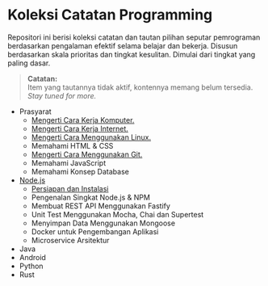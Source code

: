 # Koleksi Catatan Programming

Repositori ini berisi koleksi catatan dan tautan pilihan seputar pemrograman berdasarkan pengalaman efektif selama belajar dan bekerja. Disusun berdasarkan skala prioritas dan tingkat kesulitan. Dimulai dari tingkat yang paling dasar. 

> **Catatan:**   
> Item yang tautannya tidak aktif, kontennya memang belum tersedia. *Stay tuned for more.*

- Prasyarat   
  - [Mengerti Cara Kerja Komputer.](komputer/readme.md)
  - [Mengerti Cara Kerja Internet.](internet/readme.md)
  - [Mengerti Cara Menggunakan Linux.](linux/readme.md)
  - Memahami HTML & CSS
  - [Mengerti Cara Menggunakan Git.](git/readme.md)
  - Memahami JavaScript
  - Memahami Konsep Database
- [Node.js](node.js/readme.md)   
  - [Persiapan dan Instalasi](node.js/anoa/readme.md)
  - Pengenalan Singkat Node.js & NPM
  - Membuat REST API Menggunakan Fastify
  - Unit Test Menggunakan Mocha, Chai dan Supertest
  - Menyimpan Data Menggunakan Mongoose
  - Docker untuk Pengembangan Aplikasi
  - Microservice Arsitektur
- Java
- Android
- Python
- Rust
